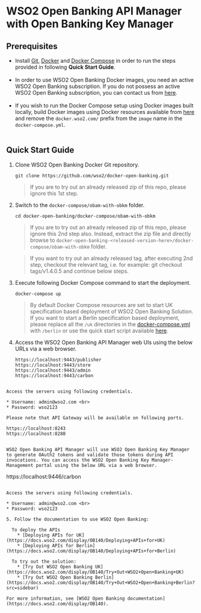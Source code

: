 # WSO2 Open Banking API Manager with Open Banking Key Manager


## Prerequisites

 * Install [Git](https://git-scm.com/book/en/v2/Getting-Started-Installing-Git), [Docker](https://www.docker.com/get-docker) and [Docker Compose](https://docs.docker.com/compose/install/#install-compose)
   in order to run the steps provided in following **Quick Start Guide**. <br><br>
 * In order to use WSO2 Open Banking Docker images, you need an active WSO2 Open Banking subscription. If you do not possess an active WSO2
   Open Banking subscription, you can contact us from [here](https://wso2.com/solutions/financial/open-banking/).<br><br>
 * If you wish to run the Docker Compose setup using Docker images built locally, build Docker images using Docker resources available from [here](../../dockerfiles/) and remove the `docker.wso2.com/` prefix from the `image` name in the `docker-compose.yml`. <br><br>
    
## Quick Start Guide

1. Clone WSO2 Open Banking Docker Git repository.

    ```
    git clone https://github.com/wso2/docker-open-banking.git
    ```
    > If you are to try out an already released zip of this repo, please ignore this 1st step. 

2. Switch to the `docker-compose/obam-with-obkm` folder.

    ```
    cd docker-open-banking/docker-compose/obam-with-obkm
    ```
    > If you are to try out an already released zip of this repo, please ignore this 2nd step also. 
     Instead, extract the zip file and directly browse to `docker-open-banking-<released-version-here>/docker-compose/obam-with-obkm` folder. 
     
    > If you want to try out an already released tag, after executing 2nd step, checkout the relevant tag, 
     i.e. for example: git checkout tags/v1.4.0.5 and continue below steps.

3. Execute following Docker Compose command to start the deployment.
   ```
   docker-compose up
   ```
   > By default Docker Compose resources are set to start UK specification based deployment of WSO2 Open Banking Solution. If you want to start a Berlin specification based deployment, please replace all the `/uk` directories in the [docker-compose.yml](docker-compose.yml) with `/berlin` or use the quick start script available [here](scripts/deploy.sh).

4. Access the WSO2 Open Banking API Manager web UIs using the below URLs via a web browser.

   ```
   https://localhost:9443/publisher
   https://localhost:9443/store
   https://localhost:9443/admin
   https://localhost:9443/carbon
  ```
 
  Access the servers using following credentials.
    
  * Username: admin@wso2.com <br>
  * Password: wso2123
 
  Please note that API Gateway will be available on following ports.
  ```
    https://localhost:8243
    https://localhost:8280
  ```

  WSO2 Open Banking API Manager will use WSO2 Open Banking Key Manager to generate OAuth2 tokens and validate those tokens during API invocations. You can access the WSO2 Open Banking Key Manager-Management portal using the below URL via a web browser.

  ```
   https://localhost:9446/carbon
  ```
 
  Access the servers using following credentials.
    
  * Username: admin@wso2.com <br>
  * Password: wso2123

5. Follow the documentation to use WSO2 Open Banking:

    To deploy the APIs
      * [Deploying APIs for UK](https://docs.wso2.com/display/OB140/Deploying+APIs+for+UK)
      * [Deploying APIs for Berlin](https://docs.wso2.com/display/OB140/Deploying+APIs+for+Berlin)

    To try out the solution:
      * [Try Out WSO2 Open Banking UK](https://docs.wso2.com/display/OB140/Try+Out+WSO2+Open+Banking+UK)
      * [Try Out WSO2 Open Banking Berlin](https://docs.wso2.com/display/OB140/Try+Out+WSO2+Open+Banking+Berlin?src=sidebar)

For more information, see [WSO2 Open Banking documentation](https://docs.wso2.com/display/OB140).
